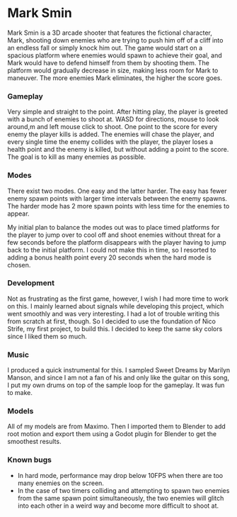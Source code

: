 # Mark Smin

Mark Smin is a 3D arcade shooter that features the fictional character, Mark, shooting down enemies who are trying to push him off of a cliff into an endless fall or simply knock him out. The game would start on a spacious platform where enemies would spawn to achieve their goal, and Mark would have to defend himself from them by shooting them. The platform would gradually decrease in size, making less room for Mark to maneuver. The more enemies Mark eliminates, the higher the score goes.  

### Gameplay
Very simple and straight to the point. After hitting play, the player is greeted with a bunch of enemies to shoot at. WASD for directions, mouse to look around,m and left mouse click to shoot. One point to the score for every enemy the player kills is added. The enemies will chase the player, and every single time the enemy collides with the player, the player loses a health point and the enemy is killed, but without adding a point to the score. The goal is to kill as many enemies as possible.

### Modes
There exist two modes. One easy and the latter harder. The easy has fewer enemy spawn points with larger time intervals between the enemy spawns. The harder mode has 2 more spawn points with less time for the enemies to appear.

My initial plan to balance the modes out was to place timed platforms for the player to jump over to cool off and shoot enemies without threat for a few seconds before the platform disappears with the player having to jump back to the initial platform. I could not make this in time, so I resorted to adding a bonus health point every 20 seconds when the hard mode is chosen.

### Development
Not as frustrating as the first game, however, I wish I had more time to work on this. I mainly learned about signals while developing this project, which went smoothly and was very interesting. I had a lot of trouble writing this from scratch at first, though. So I decided to use the foundation of Nico Strife, my first project, to build this. I decided to keep the same sky colors since I liked them so much. 

### Music
I produced a quick instrumental for this. I sampled Sweet Dreams by Marilyn Manson, and since I am not a fan of his and only like the guitar on this song, I put my own drums on top of the sample loop for the gameplay. It was fun to make.

### Models
All of my models are from Maximo. Then I imported them to Blender to add root motion and export them using a Godot plugin for Blender to get the smoothest results. 

### Known bugs
- In hard mode, performance may drop below 10FPS when there are too many enemies on the screen.
- In the case of two timers colliding and attempting to spawn two enemies from the same spawn point simultaneously, the two enemies will glitch into each other in a weird way and become more difficult to shoot at.








